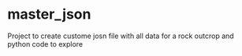 # master_json
 Project to create custome josn file with all data for a rock outcrop and python code to explore
